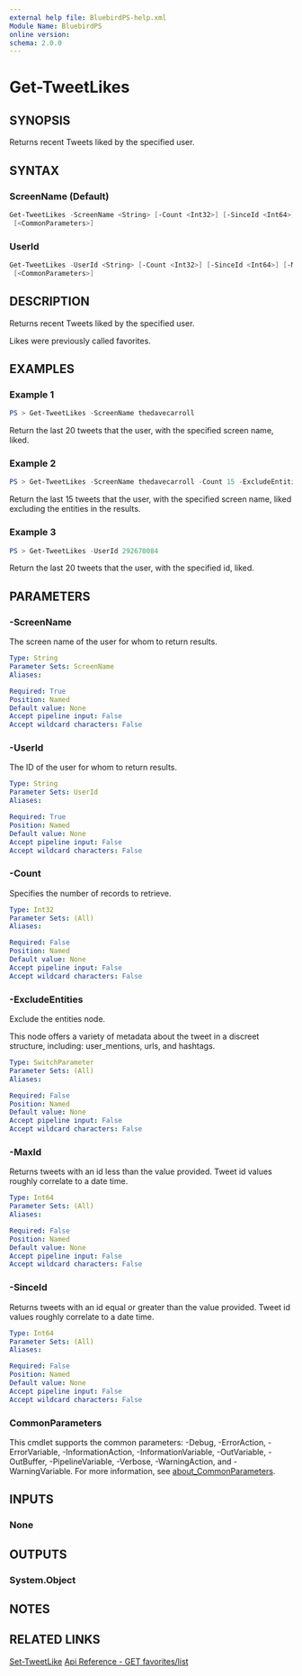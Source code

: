 ```yaml
---
external help file: BluebirdPS-help.xml
Module Name: BluebirdPS
online version:
schema: 2.0.0
---
```


# Get-TweetLikes

## SYNOPSIS

Returns recent Tweets liked by the specified user.

## SYNTAX

### ScreenName (Default)

```powershell
Get-TweetLikes -ScreenName <String> [-Count <Int32>] [-SinceId <Int64>] [-MaxId <Int64>] [-ExcludeEntities]
 [<CommonParameters>]
```

### UserId

```powershell
Get-TweetLikes -UserId <String> [-Count <Int32>] [-SinceId <Int64>] [-MaxId <Int64>] [-ExcludeEntities]
 [<CommonParameters>]
```

## DESCRIPTION

Returns recent Tweets liked by the specified user.

Likes were previously called favorites.

## EXAMPLES

### Example 1

```powershell
PS > Get-TweetLikes -ScreenName thedavecarroll
```

Return the last 20 tweets that the user, with the specified screen name, liked.

### Example 2

```powershell
PS > Get-TweetLikes -ScreenName thedavecarroll -Count 15 -ExcludeEntities
```

Return the last 15 tweets that the user, with the specified screen name, liked excluding the entities in the results.

### Example 3

```powershell
PS > Get-TweetLikes -UserId 292670084
```

Return the last 20 tweets that the user, with the specified id, liked.

## PARAMETERS

### -ScreenName

The screen name of the user for whom to return results.

```yaml
Type: String
Parameter Sets: ScreenName
Aliases:

Required: True
Position: Named
Default value: None
Accept pipeline input: False
Accept wildcard characters: False
```

### -UserId

The ID of the user for whom to return results.

```yaml
Type: String
Parameter Sets: UserId
Aliases:

Required: True
Position: Named
Default value: None
Accept pipeline input: False
Accept wildcard characters: False
```

### -Count

Specifies the number of records to retrieve.

```yaml
Type: Int32
Parameter Sets: (All)
Aliases:

Required: False
Position: Named
Default value: None
Accept pipeline input: False
Accept wildcard characters: False
```

### -ExcludeEntities

Exclude the entities node.

This node offers a variety of metadata about the tweet in a discreet structure, including: user_mentions, urls, and hashtags.

```yaml
Type: SwitchParameter
Parameter Sets: (All)
Aliases:

Required: False
Position: Named
Default value: None
Accept pipeline input: False
Accept wildcard characters: False
```

### -MaxId

Returns tweets with an id less than the value provided. Tweet id values roughly correlate to a date time.

```yaml
Type: Int64
Parameter Sets: (All)
Aliases:

Required: False
Position: Named
Default value: None
Accept pipeline input: False
Accept wildcard characters: False
```

### -SinceId

Returns tweets with an id equal or greater than the value provided. Tweet id values roughly correlate to a date time.

```yaml
Type: Int64
Parameter Sets: (All)
Aliases:

Required: False
Position: Named
Default value: None
Accept pipeline input: False
Accept wildcard characters: False
```

### CommonParameters

This cmdlet supports the common parameters: -Debug, -ErrorAction, -ErrorVariable, -InformationAction, -InformationVariable, -OutVariable, -OutBuffer, -PipelineVariable, -Verbose, -WarningAction, and -WarningVariable. For more information, see [about_CommonParameters](http://go.microsoft.com/fwlink/?LinkID=113216).

## INPUTS

### None

## OUTPUTS

### System.Object

## NOTES

## RELATED LINKS

[Set-TweetLike]()
[Api Reference - GET favorites/list](https://developer.twitter.com/en/docs/twitter-api/v1/tweets/post-and-engage/api-reference/get-favorites-list)
